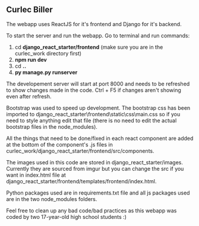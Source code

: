 ## Curlec Biller

The webapp uses ReactJS for it's frontend and Django for it's backend.

To start the server and run the webapp. Go to terminal and run commands:

1. cd **django_react_starter/frontend** (make sure you are in the curlec_work directory first)
2. **npm run dev**
3. cd **..**
4. **py manage.py runserver**

The developement server will start at port 8000 and needs to be refreshed to show changes made in the code. Ctrl + F5 if changes aren't showing even after refresh.

Bootstrap was used to speed up development. The bootstrap css has been imported to django_react_starter\frontend\static\css\main.css so if you need to style anything edit that file (there is no need to edit the actual bootstrap files in the node_modules).

All the things that need to be done/fixed in each react component are added at the bottom of the component's .js files in curlec_work/django_react_starter/frontend/src/components.

The images used in this code are stored in django_react_starter/images. Currently they are sourced from imgur but you can change the src if you want in index.html file at django_react_starter/frontend/templates/frontend/index.html.

Python packages used are in requirements.txt file and all js packages used are in the two node_modules folders.

Feel free to clean up any bad code/bad practices as this webapp was coded by two 17-year-old high school students :)
